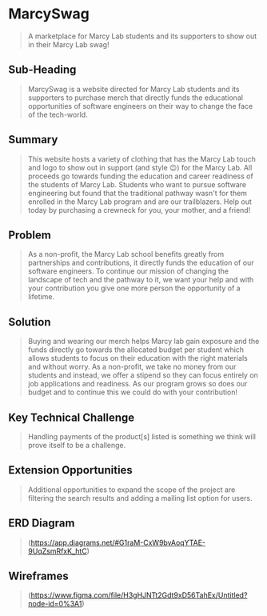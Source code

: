 # MarcySwag 
> A marketplace for Marcy Lab students and its supporters to show out in their Marcy Lab swag!

## Sub-Heading 
> MarcySwag is a website directed for Marcy Lab students and its supporters to purchase merch that directly funds the educational opportunities of software engineers on their way to change the face of the tech-world.

## Summary 
> This website hosts a variety of clothing that has the Marcy Lab touch and logo to show out in support (and style :wink:) for the Marcy Lab. All proceeds go towards funding the education and career readiness of the students of Marcy Lab. Students who want to pursue software engineering but found that the traditional pathway wasn't for them enrolled in the Marcy Lab program and are our trailblazers. Help out today by purchasing a crewneck for you, your mother, and a friend! 

## Problem 
> As a non-profit, the Marcy Lab school benefits greatly from partnerships and contributions, it directly funds the education of our software engineers. To continue our mission of changing the landscape of tech and the pathway to it, we want your help and with your contribution you give one more person the opportunity of a lifetime.

## Solution
> Buying and wearing our merch helps Marcy lab gain exposure and the funds directly go towards the allocated budget per student which allows students to focus on their education with the right materials and without worry. As a non-profit, we take no money from our students and instead, we offer a stipend so they can focus entirely on job applications and readiness. As our program grows so does our budget and to continue this we could do with your contribution!

## Key Technical Challenge 
> Handling payments of the product[s] listed is something we think will prove itself to be a challenge.

## Extension Opportunities 
> Additional opportunities to expand the scope of the project are filtering the search results and adding a mailing list option for users. 

## ERD Diagram 
> (https://app.diagrams.net/#G1raM-CxW9bvAoqYTAE-9UqZsmRfxK_htC)

## Wireframes 
> (https://www.figma.com/file/H3gHJNTt2Gdt9xD56TahEx/Untitled?node-id=0%3A1)
